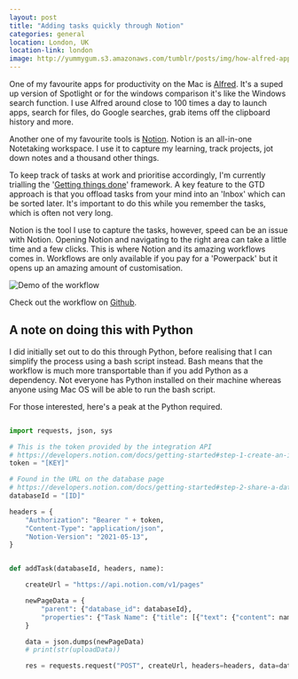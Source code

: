 ```yaml
---
layout: post
title: "Adding tasks quickly through Notion"
categories: general
location: London, UK
location-link: london
image: http://yummygum.s3.amazonaws.com/tumblr/posts/img/how-alfred-app-can-make-you-a-more-efficient-and-productive-designer/how-alfred-app-can-make-you-a-more-efficient-and-productive-designer-header.png
---
```


One of my favourite apps for productivity on the Mac is [Alfred](https://www.alfredapp.com/). It's a suped up version of Spotlight or for the windows comparison it's like the Windows search function. I use Alfred around close to 100 times a day to launch apps, search for files, do Google searches, grab items off the clipboard history and more.

<!--description-->

Another one of my favourite tools is [Notion](https://www.notion.so/). Notion is an all-in-one Notetaking workspace. I use it to capture my learning, track projects, jot down notes and a thousand other things.

To keep track of tasks at work and prioritise accordingly, I'm currently trialling the '[Getting things done](https://en.wikipedia.org/wiki/Getting_Things_Done)' framework. A key feature to the GTD approach is that you offload tasks from your mind into an 'Inbox' which can be sorted later. It's important to do this while you remember the tasks, which is often not very long.

Notion is the tool I use to capture the tasks, however, speed can be an issue with Notion. Opening Notion and navigating to the right area can take a little time and a few clicks. This is where Notion and its amazing workflows comes in. Workflows are only available if you pay for a 'Powerpack' but it opens up an amazing amount of customisation.

![Demo of the workflow]({{site.baseurl}}/assets/img/alfred-workflow-demo.gif)

Check out the workflow on [Github](https://github.com/rjjfox/notion-new-task-alfred).

## A note on doing this with Python

I did initially set out to do this through Python, before realising that I can simplify the process using a bash script instead. Bash means that the workflow is much more transportable than if you add Python as a dependency. Not everyone has Python installed on their machine whereas anyone using Mac OS will be able to run the bash script.

For those interested, here's a peak at the Python required.

```python

import requests, json, sys

# This is the token provided by the integration API
# https://developers.notion.com/docs/getting-started#step-1-create-an-integration
token = "[KEY]"

# Found in the URL on the database page
# https://developers.notion.com/docs/getting-started#step-2-share-a-database-with-your-integration
databaseId = "[ID]"

headers = {
    "Authorization": "Bearer " + token,
    "Content-Type": "application/json",
    "Notion-Version": "2021-05-13",
}


def addTask(databaseId, headers, name):

    createUrl = "https://api.notion.com/v1/pages"

    newPageData = {
        "parent": {"database_id": databaseId},
        "properties": {"Task Name": {"title": [{"text": {"content": name}}]}},
    }

    data = json.dumps(newPageData)
    # print(str(uploadData))

    res = requests.request("POST", createUrl, headers=headers, data=data)


```

